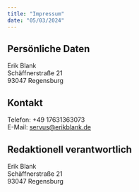 ```yaml
---
title: "Impressum"
date: "05/03/2024"
---
```


## Persönliche Daten

Erik Blank </br>
Schäffnerstraße 21</br>
93047 Regensburg</br>

## Kontakt

Telefon: +49 17631363073</br>
E-Mail: servus@erikblank.de</br>

## Redaktionell verantwortlich

Erik Blank</br>
Schäffnerstraße 21</br>
93047 Regensburg</br>
